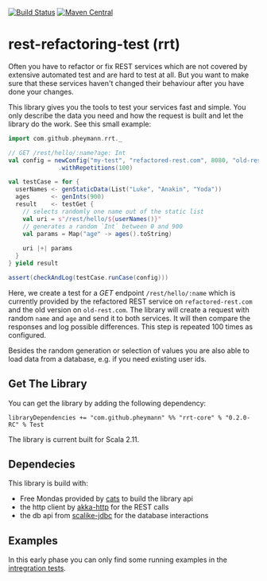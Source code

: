 [![Build Status](https://travis-ci.org/pheymann/rest-refactoring-test.svg?branch=develop)](https://travis-ci.org/pheymann/rest-refactoring-test)
[![Maven Central](https://maven-badges.herokuapp.com/maven-central/com.github.pheymann/rrt-core_2.11/badge.svg)](https://maven-badges.herokuapp.com/maven-central/com.github.pheymann/rrt-core_2.11)

# rest-refactoring-test (rrt)
Often you have to refactor or fix REST services which are not covered by extensive automated test and are hard
to test at all. But you want to make sure that these services haven't changed their behaviour after 
you have done your changes. 

This library gives you the tools to test your services fast and simple. You only describe the data you need
and how the request is built and let the library do the work. See this small example:

```Scala
import com.github.pheymann.rrt._

// GET /rest/hello/:name?age: Int
val config = newConfig("my-test", "refactored-rest.com", 8080, "old-rest.com", 8081)
              .withRepetitions(100)

val testCase = for {
  userNames <- genStaticData(List("Luke", "Anakin", "Yoda"))
  ages      <- genInts(900)
  result    <- testGet {
    // selects randomly one name out of the static list
    val uri = s"/rest/hello/${userNames()}"
    // generates a random `Int` between 0 and 900
    val params = Map("age" -> ages().toString)
    
    uri |+| params
  }
} yield result

assert(checkAndLog(testCase.runCase(config)))
```

Here, we create a test for a *GET* endpoint `/rest/hello/:name` which is currently provided by the 
refactored REST service on `refactored-rest.com` and the old version on `old-rest.com`. The library
will create a request with random `name` and `age` and send it to both services. It will
then compare the responses and log possible differences. This step is repeated 100 times as configured.

Besides the random generation or selection of values you are also able to load data from a database,
e.g. if you need existing user ids.

## Get The Library
You can get the library by adding the following dependency:

```SBT
libraryDependencies += "com.github.pheymann" %% "rrt-core" % "0.2.0-RC" % Test
```

The library is current built for Scala 2.11.

## Dependecies
This library is build with:
 - Free Mondas provided by [cats](https://github.com/typelevel/cats) to build the library api
 - the http client by [akka-http](http://doc.akka.io/docs/akka-http/current/scala.html) for the REST calls
 - the db api from [scalike-jdbc](http://scalikejdbc.org/) for the database interactions
 
## Examples
In this early phase you can only find some running examples in the [intregration tests](https://github.com/pheymann/rest-refactoring-test/tree/develop/core/src/it/scala/com/github/pheymann/rrtt).
